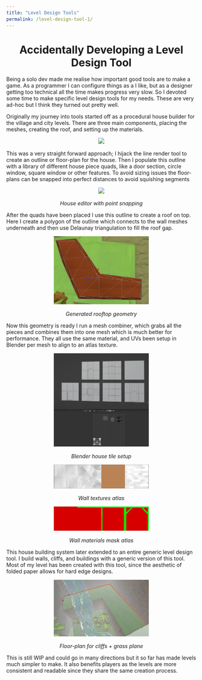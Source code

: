 ```yaml
---
title: "Level Design Tools"
permalink: /level-design-tool-1/
---
```

<h1 align="center">Accidentally Developing a Level Design Tool</h1>

Being a solo dev made me realise how important good tools are to make a game. As a programmer I can configure things as a I like, but as a designer getting too technical all the time makes progress very slow. So I devoted some time to make specific level design tools for my needs. These are very ad-hoc but I think they turned out pretty well.

Originally my journey into tools started off as a procedural house builder for the village and city levels. There are three main components, placing the meshes, creating the roof, and setting up the materials.

<div align="center">
  <img src="/images/HouseAnimBuild.gif" width="50%">
</div>

This was a very straight forward approach; I hijack the line render tool to create an outline or floor-plan for the house. Then I populate this outline with a library of different house piece quads, like a door section, circle window, square window or other features. To avoid sizing issues the floor-plans can be snapped into perfect distances to avoid squishing segments

<div align="center">
  <img src="/images/houseEditorSmall.gif">

  <em> House editor with point snapping</em>
</div>

After the quads have been placed I use this outline to create a roof on top. Here I create a polygon of the outline which connects to the wall meshes underneath and then use Delaunay triangulation to fill the roof gap.

<div align="center">
<img src="/images/roofTop.png" width="50%">

<em>Generated rooftop geometry</em>
</div>

Now this geometry is ready I run a mesh combiner, which grabs all the pieces and combines them into one mesh which is much better for performance. They all use the same material, and UVs been setup in Blender per mesh to align to an atlas texture.

<div align="center">
<img src="/images/atlas_blender.png" width="50%">

<em>Blender house tile setup</em>

<img src="/images/house_atlas0.png" width="50%">

<em>Wall textures atlas</em>

<img src="/images/house_atlas1.png" width="50%">

<em>Wall materials mask atlas</em>
</div>

This house building system later extended to an entire generic level design tool. I build walls, cliffs, and buildings with a generic version of this tool. Most of my level has been created with this tool, since the aesthetic of folded paper allows for hard edge designs.

<div align="center">
<img src="/images/floorplan_geo.png" width="50%">

<em>Floor-plan for cliffs + grass plane</em>
</div>

This is still WIP and could go in many directions but it so far has made levels much simpler to make. It also benefits players as the levels are more consistent and readable since they share the same creation process.
